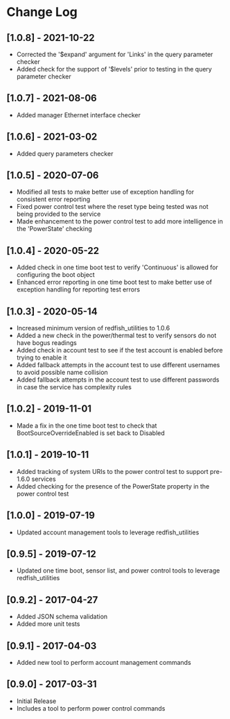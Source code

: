 # Change Log

## [1.0.8] - 2021-10-22
- Corrected the '$expand' argument for 'Links' in the query parameter checker
- Added check for the support of '$levels' prior to testing in the query parameter checker

## [1.0.7] - 2021-08-06
- Added manager Ethernet interface checker

## [1.0.6] - 2021-03-02
- Added query parameters checker

## [1.0.5] - 2020-07-06
- Modified all tests to make better use of exception handling for consistent error reporting
- Fixed power control test where the reset type being tested was not being provided to the service
- Made enhancement to the power control test to add more intelligence in the 'PowerState' checking

## [1.0.4] - 2020-05-22
- Added check in one time boot test to verify 'Continuous' is allowed for configuring the boot object
- Enhanced error reporting in one time boot test to make better use of exception handling for reporting test errors

## [1.0.3] - 2020-05-14
- Increased minimum version of redfish_utilities to 1.0.6
- Added a new check in the power/thermal test to verify sensors do not have bogus readings
- Added check in account test to see if the test account is enabled before trying to enable it
- Added fallback attempts in the account test to use different usernames to avoid possible name collision
- Added fallback attempts in the account test to use different passwords in case the service has complexity rules

## [1.0.2] - 2019-11-01
- Made a fix in the one time boot test to check that BootSourceOverrideEnabled is set back to Disabled

## [1.0.1] - 2019-10-11
- Added tracking of system URIs to the power control test to support pre-1.6.0 services
- Added checking for the presence of the PowerState property in the power control test

## [1.0.0] - 2019-07-19
- Updated account management tools to leverage redfish_utilities

## [0.9.5] - 2019-07-12
- Updated one time boot, sensor list, and power control tools to leverage redfish_utilities

## [0.9.2] - 2017-04-27
- Added JSON schema validation
- Added more unit tests

## [0.9.1] - 2017-04-03
- Added new tool to perform account management commands

## [0.9.0] - 2017-03-31
- Initial Release
- Includes a tool to perform power control commands
